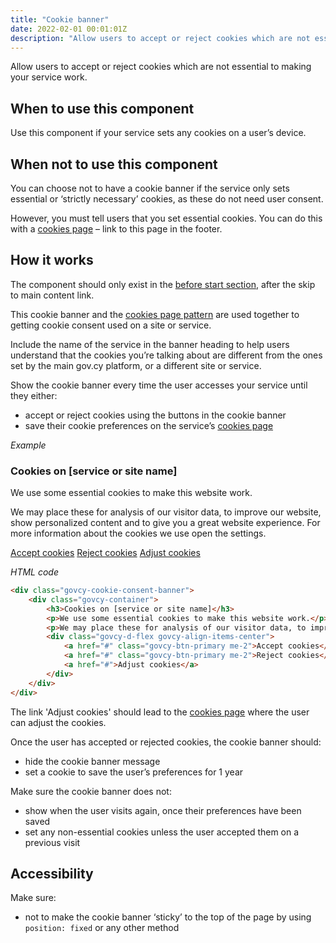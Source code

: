 ```yaml
---
title: "Cookie banner"
date: 2022-02-01 00:01:01Z
description: "Allow users to accept or reject cookies which are not essential to making your service work."
---
```


Allow users to accept or reject cookies which are not essential to making your service work.

## When to use this component
Use this component if your service sets any cookies on a user’s device.

## When not to use this component
You can choose not to have a cookie banner if the service only sets essential or ‘strictly necessary’ cookies, as these do not need user consent.

However, you must tell users that you set essential cookies. You can do this with a [cookies page](../../patterns/cookies_pages/) – link to this page in the footer.

## How it works
The component should only exist in the [before start section](../../getting-started/page-template/#sections), after the skip to main content link.  

This cookie banner and the [cookies page pattern](../../patterns/cookies_pages/) are used together to getting cookie consent used on a site or service.

Include the name of the service in the banner heading to help users understand that the cookies you’re talking about are different from the ones set by the main gov.cy platform, or a different site or service.

Show the cookie banner every time the user accesses your service until they either:

- accept or reject cookies using the buttons in the cookie banner
- save their cookie preferences on the service’s [cookies page](../../patterns/cookies_pages/)

*Example*
<div class="govcy-container govcy-p-4 govcy-br-1 govcy-br-standard govcy-mb-4">
<div class="govcy-cookie-consent-banner">
    <div class="govcy-container">
        <h3 data-toc-exclude>Cookies on [service or site name]</h3>
        <p>We use some essential cookies to make this website work.</p>
        <p>We may place these for analysis of our visitor data, to improve our website, show personalized content and to give you a great website experience. For more information about the cookies we use open the settings.</p>
        <div class="govcy-d-flex govcy-align-items-center">
            <a href="#" class="govcy-btn-primary me-2">Accept cookies</a>
            <a href="#" class="govcy-btn-primary me-2">Reject cookies</a>
            <a href="#">Adjust cookies</a>
        </div>
    </div>
</div>
</div>

*HTML code*
```html
<div class="govcy-cookie-consent-banner">
    <div class="govcy-container">
        <h3>Cookies on [service or site name]</h3>
        <p>We use some essential cookies to make this website work.</p>
        <p>We may place these for analysis of our visitor data, to improve our website, show personalized content and to give you a great website experience. For more information about the cookies we use open the settings.</p>
        <div class="govcy-d-flex govcy-align-items-center">
            <a href="#" class="govcy-btn-primary me-2">Accept cookies</a>
            <a href="#" class="govcy-btn-primary me-2">Reject cookies</a>
            <a href="#">Adjust cookies</a>
        </div>
    </div>
</div>
```

The link 'Adjust cookies' should lead to the [cookies page](../../patterns/cookies_pages/) where the user can adjust the cookies. 

Once the user has accepted or rejected cookies, the cookie banner should:

- hide the cookie banner message
- set a cookie to save the user’s preferences for 1 year

Make sure the cookie banner does not:

- show when the user visits again, once their preferences have been saved
- set any non-essential cookies unless the user accepted them on a previous visit

## Accessibility
Make sure:
- not to make the cookie banner ‘sticky’ to the top of the page by using `position: fixed` or any other method